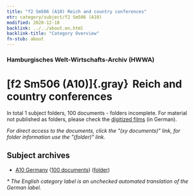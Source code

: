 ```yaml
---
title: "f2 Sm506 (A10) Reich and country conferences"
etr: category/subject/f2 Sm506 (A10)
modified: 2020-12-18
backlink: ../../about.en.html
backlink-title: "Category Overview"
fn-stub: about
---
```


### Hamburgisches Welt-Wirtschafts-Archiv (HWWA)
# [f2 Sm506 (A10)]{.gray}&#8201; Reich and country conferences&#160; 





In total 1 subject folders, 100 documents - folders incomplete.
For material not published as folders, please check the [digitized films](/film/h1_sh) (in German).

_For direct access to the documents, click the "(xy documents)" link, for folder information use the "(folder)" link._

## Subject archives


- [A10 Germany](../../../geo/about.en.html#A10) (<a href="https://dfg-viewer.de/show/?tx_dlf[id]=https://pm20.zbw.eu/mets/sh/1261xx/126128/1443xx/144346/public.mets.en.xml" target="_blank">100 documents</a>) ([folder](http://purl.org/pressemappe20/folder/sh/126128,144346))


_* The English category label is an unchecked automated translation of the German label._

